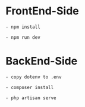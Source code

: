 # FrontEnd-Side

`- npm install`

`- npm run dev`

# BackEnd-Side

`- copy dotenv to .env`

`- composer install`

`- php artisan serve`
